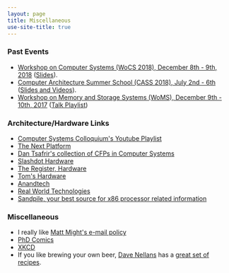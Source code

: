 ```yaml
---
layout: page
title: Miscellaneous
use-site-title: true
---
```

### Past Events
* <a href="https://cs.ashoka.edu.in/wocs2018/">Workshop on Computer Systems (WoCS 2018), December 8th - 9th, 2018</a> (<a href="https://cs.ashoka.edu.in/wocs2018/speakers.html">Slides</a>).
* <a href="https://www.cse.iitk.ac.in/users/biswap/CASS18/cass.html">Computer Architecture Summer School (CASS 2018), July 2nd - 6th</a> (<a href="https://www.cse.iitk.ac.in/users/biswap/CASS18/slides.html">Slides and Videos</a>).
* <a href="http://events.iitgn.ac.in/2017/woms/">Workshop on Memory and Storage Systems (WoMS), December 9th - 10th, 2017</a> (<a href="https://www.youtube.com/playlist?list=PLRfu94TCePTtCTpT2c2HIOed41X13Hqk0">Talk Playlist</a>)

### Architecture/Hardware Links
* <a href="https://www.youtube.com/playlist?list=PLoROMvodv4rMWw6rRoeSpkiseTHzWj6vu">Computer Systems Colloquium's Youtube Playlist</a>
* <a href="https://www.nextplatform.com"> The Next Platform</a>
* <a href="http://www.cs.technion.ac.il/~dan/index_sysvenues_deadline.html">Dan Tsafrir's collection of CFPs in Computer Systems</a>
* <a href="https://hardware.slashdot.org">Slashdot Hardware</a>
* <a href="https://www.theregister.com/Tag/hardware">The Register, Hardware</a>
* <a href="https://www.tomshardware.com">Tom's Hardware</a>
* <a href="https://www.anandtech.com">Anandtech</a>
* <a href="https://www.realworldtech.com">Real World Technologies</a>
* <a href="https://www.sandpile.org">Sandpile, your best source for x86 processor related information</a>


### Miscellaneous
*  I really like <a href="http://matt.might.net/articles/how-to-email/">Matt Might's e-mail policy</a>
* <a href="http://phdcomics.com">PhD Comics</a>
* <a href="https://xkcd.com">XKCD</a>
* If you like brewing your own beer, <a href="http://david.nellans.org/">Dave Nellans</a> has a <a href="http://web.archive.org/web/20190903115346/http://david.nellans.org/node/45">great set of recipes</a>.